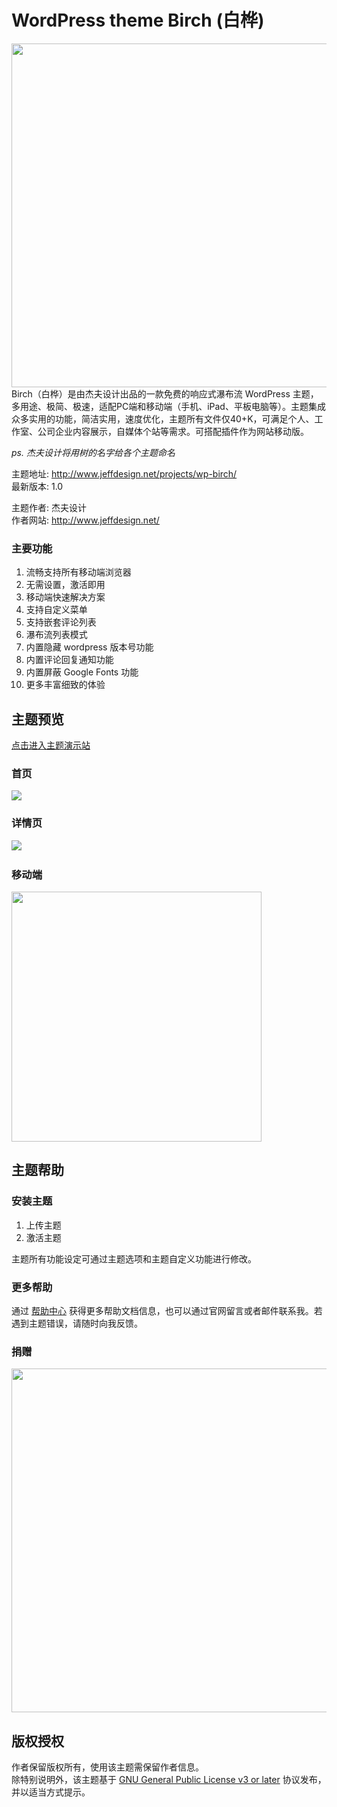 # WordPress theme Birch (白桦)  
<img src="https://www.jeffdesign.net/wp-content/themes/jeffdesign/images/wp-birch.jpg" width="550px">  
Birch（白桦）是由杰夫设计出品的一款免费的响应式瀑布流 WordPress 主题，多用途、极简、极速，适配PC端和移动端（手机、iPad、平板电脑等）。主题集成众多实用的功能，简洁实用，速度优化，主题所有文件仅40+K，可满足个人、工作室、公司企业内容展示，自媒体个站等需求。可搭配插件作为网站移动版。

*ps. 杰夫设计将用树的名字给各个主题命名*

主题地址: <http://www.jeffdesign.net/projects/wp-birch/>   
最新版本: 1.0  

主题作者: 杰夫设计  
作者网站: <http://www.jeffdesign.net/>  

### 主要功能
01. 流畅支持所有移动端浏览器
02. 无需设置，激活即用
03. 移动端快速解决方案
04. 支持自定义菜单
05. 支持嵌套评论列表
06. 瀑布流列表模式
07. 内置隐藏 wordpress 版本号功能
08. 内置评论回复通知功能
09. 内置屏蔽 Google Fonts 功能
10. 更多丰富细致的体验


## 主题预览
[点击进入主题演示站](https://www.jeffdesign.net/demo/?themedemo=birch)  

### 首页
![](https://www.jeffdesign.net/wp-content/uploads/2015/12/wp-birch-3-800x1104.jpg)  

### 详情页
![](https://www.jeffdesign.net/wp-content/uploads/2015/12/wp-birch-4-800x2365.jpg)  

### 移动端
<img src="https://www.jeffdesign.net/wp-content/uploads/2015/12/wp-birch-2-800x1368.jpg" width="400px">   


## 主题帮助
### 安装主题

1. 上传主题
2. 激活主题

主题所有功能设定可通过主题选项和主题自定义功能进行修改。

### 更多帮助
通过 [帮助中心](http://www.jeffdesign.net/support/) 获得更多帮助文档信息，也可以通过官网留言或者邮件联系我。若遇到主题错误，请随时向我反馈。

### 捐赠
<img src="https://www.jeffdesign.net/wp-content/uploads/2015/12/sponsor.png" width="550px">  


## 版权授权
作者保留版权所有，使用该主题需保留作者信息。  
除特别说明外，该主题基于 [GNU General Public License v3 or later](http://www.gnu.org/licenses/gpl-3.0.html) 协议发布，并以适当方式提示。
